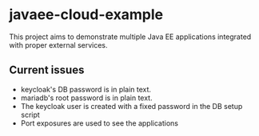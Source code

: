 # javaee-cloud-example

This project aims to demonstrate multiple Java EE applications integrated
with proper external services.

## Current issues

* keycloak's DB password is in plain text.
* mariadb's root password is in plain text.
* The keycloak user is created with a fixed password in the DB setup script
* Port exposures are used to see the applications